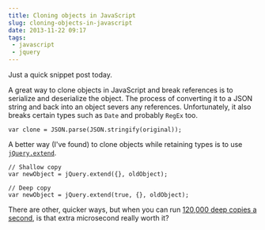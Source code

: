 ---title: Cloning objects in JavaScriptslug: cloning-objects-in-javascriptdate: 2013-11-22 09:17tags:  - javascript - jquery---Just a quick snippet post today. 

A great way to clone objects in JavaScript and break references is to serialize and deserialize the object. The process of converting it to a JSON string and back into an object severs any references. Unfortunately, it also breaks certain types such as `Date` and probably `RegEx` too.

    var clone = JSON.parse(JSON.stringify(original));

A better way (I've found) to clone objects while retaining types is to use [`jQuery.extend`](http://api.jquery.com/jQuery.extend/).

    // Shallow copy
    var newObject = jQuery.extend({}, oldObject);

    // Deep copy
    var newObject = jQuery.extend(true, {}, oldObject);

There are other, quicker ways, but when you can run [120,000 deep copies a second](http://jsperf.com/cloning-an-object/2), is that extra microsecond really worth it?